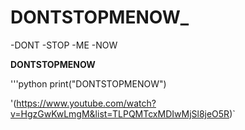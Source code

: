 # DONTSTOPMENOW_

-DONT
-STOP
-ME
-NOW

**DONTSTOPMENOW**

'''python
print("DONTSTOPMENOW")

'(https://www.youtube.com/watch?v=HgzGwKwLmgM&list=TLPQMTcxMDIwMjSl8jeO5R)`
